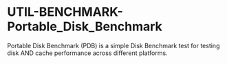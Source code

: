 # UTIL-BENCHMARK-Portable_Disk_Benchmark
Portable Disk Benchmark (PDB) is a simple Disk Benchmark test for testing disk AND cache performance across different platforms.
